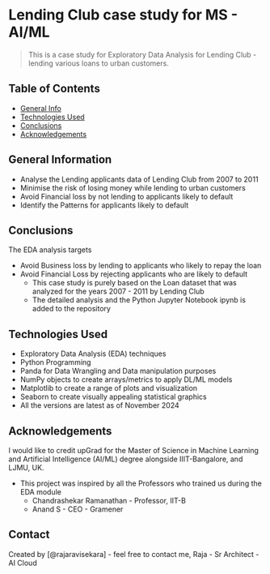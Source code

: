 # Lending Club case study for MS - AI/ML
> This is a case study for Exploratory Data Analysis for Lending Club - lending various loans to urban customers.

## Table of Contents
* [General Info](#general-information)
* [Technologies Used](#technologies-used)
* [Conclusions](#conclusions)
* [Acknowledgements](#acknowledgements)

<!-- You can include any other section that is pertinent to your problem -->

## General Information
- Analyse the Lending applicants data of Lending Club from 2007 to 2011
- Minimise the risk of losing money while lending to urban customers
- Avoid Financial loss by not lending to applicants likely to default
- Identify the Patterns for applicants likely to default
  
<!-- You don't have to answer all the questions - just the ones relevant to your project. -->

## Conclusions
The EDA analysis targets
- Avoid Business loss by lending to applicants who likely to repay the loan
- Avoid Financial Loss by rejecting applicants who are likely to default
  - This case study is purely based on the Loan dataset that was analyzed for the years 2007 - 2011 by Lending Club
  - The detailed analysis and the Python Jupyter Notebook ipynb is added to the repository

<!-- You don't have to answer all the questions - just the ones relevant to your project. -->


## Technologies Used
- Exploratory Data Analysis (EDA) techniques
- Python Programming
- Panda for Data Wrangling and Data manipulation purposes
- NumPy objects to create arrays/metrics to apply DL/ML models
- Matplotlib to create a range of plots and visualization
- Seaborn to create visually appealing statistical graphics
- All the versions are latest as of November 2024

<!-- As the libraries versions keep on changing, it is recommended to mention the version of library used in this project -->

## Acknowledgements
I would like to credit upGrad for the Master of Science in Machine Learning and Artificial Intelligence (AI/ML) degree alongside IIIT-Bangalore, and LJMU, UK.
- This project was inspired by all the Professors who trained us during the EDA module
  - Chandrashekar Ramanathan - Professor, IIT-B
  - Anand S - CEO - Gramener


## Contact
Created by [@rajaravisekara] - feel free to contact me, Raja - Sr Architect - AI Cloud


<!-- Optional -->
<!-- ## License -->
<!-- This project is open source and available under the [... License](). -->

<!-- You don't have to include all sections - just the one's relevant to your project -->
